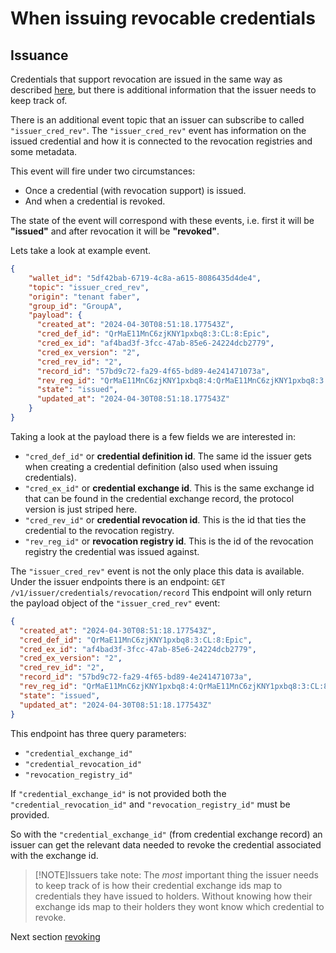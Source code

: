 # When issuing revocable credentials

## Issuance

Credentials that support revocation are issued in the same way as described
[here](../5.%20Issue%20Credential.md), but there is additional information that
the issuer needs to keep track of.

There is an additional event topic that an issuer can subscribe to called
`"issuer_cred_rev"`.
The `"issuer_cred_rev"` event has information on the issued credential and
how it is connected to the revocation registries and some metadata.

This event will fire under two circumstances:

- Once a credential (with revocation support) is issued.
- And when a credential is revoked.

The state of the event will correspond with these events,
i.e. first it will be **"issued"** and after revocation it will be **"revoked"**.

Lets take a look at example event.

```json
{
    "wallet_id": "5df42bab-6719-4c8a-a615-8086435d4de4",
    "topic": "issuer_cred_rev",
    "origin": "tenant faber",
    "group_id": "GroupA",
    "payload": {
      "created_at": "2024-04-30T08:51:18.177543Z",
      "cred_def_id": "QrMaE11MnC6zjKNY1pxbq8:3:CL:8:Epic",
      "cred_ex_id": "af4bad3f-3fcc-47ab-85e6-24224dcb2779",
      "cred_ex_version": "2",
      "cred_rev_id": "2",
      "record_id": "57bd9c72-fa29-4f65-bd89-4e241471073a",
      "rev_reg_id": "QrMaE11MnC6zjKNY1pxbq8:4:QrMaE11MnC6zjKNY1pxbq8:3:CL:8:Epic:CL_ACCUM:53462552-d716-4b0b-8b5c-914a3574d2c4",
      "state": "issued",
      "updated_at": "2024-04-30T08:51:18.177543Z"
    }
}
```

Taking  a look at the payload there is a few fields we are interested in:

- `"cred_def_id"` or **credential definition id**.
The same id the issuer gets when creating a credential definition
(also used when issuing credentials).
- `"cred_ex_id"` or **credential exchange id**.
This is the same exchange id that can be found in the credential exchange record,
the protocol version is just striped here.
- `"cred_rev_id"` or **credential revocation id**.
This is the id that ties the credential to the revocation registry.
- `"rev_reg_id"` or **revocation registry id**.
This is the id of the revocation registry the credential was issued against.

The `"issuer_cred_rev"` event is not the only place this data is available.
Under the issuer endpoints there is an endpoint:
`GET /v1/issuer/credentials/revocation/record`
This endpoint will only return the payload object of the
`"issuer_cred_rev"` event:

```json
{
  "created_at": "2024-04-30T08:51:18.177543Z",
  "cred_def_id": "QrMaE11MnC6zjKNY1pxbq8:3:CL:8:Epic",
  "cred_ex_id": "af4bad3f-3fcc-47ab-85e6-24224dcb2779",
  "cred_ex_version": "2",
  "cred_rev_id": "2",
  "record_id": "57bd9c72-fa29-4f65-bd89-4e241471073a",
  "rev_reg_id": "QrMaE11MnC6zjKNY1pxbq8:4:QrMaE11MnC6zjKNY1pxbq8:3:CL:8:Epic:CL_ACCUM:53462552-d716-4b0b-8b5c-914a3574d2c4",
  "state": "issued",
  "updated_at": "2024-04-30T08:51:18.177543Z"
}
```

This endpoint has three query parameters:

- `"credential_exchange_id"`
- `"credential_revocation_id"`
- `"revocation_registry_id"`

If `"credential_exchange_id"` is not provided both
the `"credential_revocation_id"` and `"revocation_registry_id"`
must be provided.

So with the `"credential_exchange_id"` (from credential exchange record) an
issuer can get the relevant data needed to revoke the credential associated with
the exchange id.

> [!NOTE]Issuers take note:
> The *most* important thing the issuer needs to keep track of is how their
credential exchange ids map to credentials they have issued to holders. Without knowing
how their exchange ids map to their holders they wont know which credential to
revoke.

Next section [revoking](./3.%20Revoke%20Credential.md)
